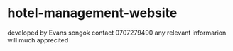 # hotel-management-website
developed by Evans songok
contact 0707279490
any relevant informarion will much apprecited
